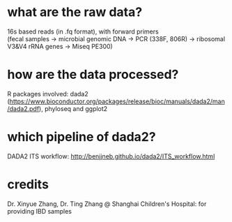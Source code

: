 # what are the raw data?  
16s based reads (in .fq format), with forward primers   
(fecal samples -> microbial genomic DNA -> PCR (338F, 806R) -> ribosomal V3&V4 rRNA genes -> Miseq PE300)  

# how are the data processed?  
R packages involved: dada2 (https://www.bioconductor.org/packages/release/bioc/manuals/dada2/man/dada2.pdf), phyloseq and ggplot2  

# which pipeline of dada2? 
DADA2 ITS workflow: http://benjjneb.github.io/dada2/ITS_workflow.html  

# credits  
Dr. Xinyue Zhang, Dr. Ting Zhang @ Shanghai Children's Hospital: for providing IBD samples  

